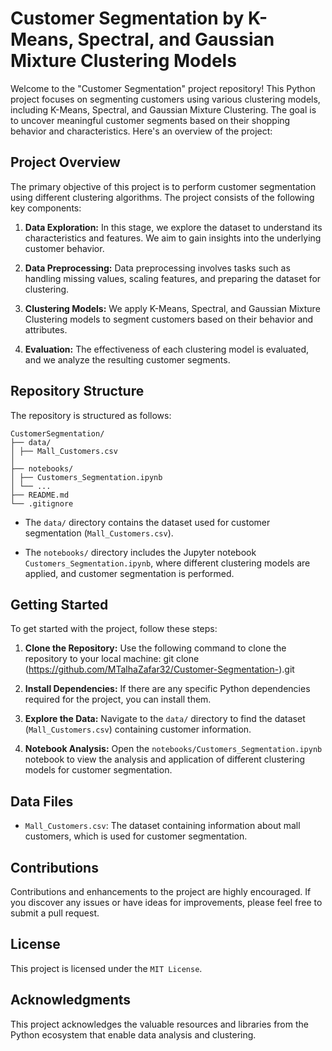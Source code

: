 # Customer Segmentation by K-Means, Spectral, and Gaussian Mixture Clustering Models

Welcome to the "Customer Segmentation" project repository! This Python project focuses on segmenting customers using various clustering models, including K-Means, Spectral, and Gaussian Mixture Clustering. The goal is to uncover meaningful customer segments based on their shopping behavior and characteristics. Here's an overview of the project:

## Project Overview
The primary objective of this project is to perform customer segmentation using different clustering algorithms. The project consists of the following key components:

1. **Data Exploration:** In this stage, we explore the dataset to understand its characteristics and features. We aim to gain insights into the underlying customer behavior.

2. **Data Preprocessing:** Data preprocessing involves tasks such as handling missing values, scaling features, and preparing the dataset for clustering.

3. **Clustering Models:** We apply K-Means, Spectral, and Gaussian Mixture Clustering models to segment customers based on their behavior and attributes.

4. **Evaluation:** The effectiveness of each clustering model is evaluated, and we analyze the resulting customer segments.

## Repository Structure
The repository is structured as follows:

```
CustomerSegmentation/
├── data/
│ ├── Mall_Customers.csv
│
├── notebooks/
│ ├── Customers_Segmentation.ipynb
│ └── ...
├── README.md
└── .gitignore

```


- The `data/` directory contains the dataset used for customer segmentation (`Mall_Customers.csv`).

- The `notebooks/` directory includes the Jupyter notebook `Customers_Segmentation.ipynb`, where different clustering models are applied, and customer segmentation is performed.

## Getting Started
To get started with the project, follow these steps:

1. **Clone the Repository:** Use the following command to clone the repository to your local machine:
git clone (https://github.com/MTalhaZafar32/Customer-Segmentation-).git

2. **Install Dependencies:** If there are any specific Python dependencies required for the project, you can install them.

3. **Explore the Data:** Navigate to the `data/` directory to find the dataset (`Mall_Customers.csv`) containing customer information.

4. **Notebook Analysis:** Open the `notebooks/Customers_Segmentation.ipynb` notebook to view the analysis and application of different clustering models for customer segmentation.

## Data Files
- `Mall_Customers.csv`: The dataset containing information about mall customers, which is used for customer segmentation.

## Contributions
Contributions and enhancements to the project are highly encouraged. If you discover any issues or have ideas for improvements, please feel free to submit a pull request.

## License
This project is licensed under the `MIT License`.

## Acknowledgments
This project acknowledges the valuable resources and libraries from the Python ecosystem that enable data analysis and clustering.


